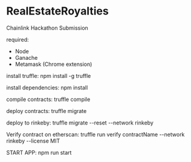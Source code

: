 # RealEstateRoyalties
Chainlink Hackathon Submission

required:
- Node
- Ganache
- Metamask (Chrome extension)

install truffle:
npm install -g truffle

install dependencies:
npm install

compile contracts:
truffle compile

deploy contracts:
truffle migrate

deploy to rinkeby:
truffle migrate --reset --network rinkeby 

Verify contract on etherscan:
truffle run verify contractName --network rinkeby --license MIT

START APP:
npm run start
